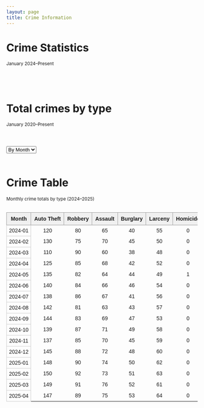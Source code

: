 ```yaml
---
layout: page
title: Crime Information
---
```


# Crime Statistics 

<small>January 2024–Present</small>

<div style="max-width: 600px; margin: auto; padding-bottom: 40px;">
  <canvas id="donutChart" width="500" height="500"></canvas>
</div>

<script src="https://cdn.jsdelivr.net/npm/chart.js"></script>
<script src="https://cdn.jsdelivr.net/npm/chartjs-plugin-datalabels@2"></script>

<script>
  const ctx = document.getElementById('donutChart').getContext('2d');

  new Chart(ctx, {
    type: 'doughnut',
    data: {
      labels: [
        'Property Larceny/Theft',
        'Robbery',
        'Aggravated Assault',
        'Auto Theft',
        'Rape',
        'Homicide'
      ],
      datasets: [{
        data: [612, 415, 340, 253, 29, 1],
        backgroundColor: [
          '#6a0dad',
          '#ff6384',
          '#36a2eb',
          '#4bc0c0',
          '#ff9f40',
          '#e74c3c'
        ],
        borderColor: '#ffffff',
        borderWidth: 2
      }]
    },
    options: {
  layout: {
    padding: {
      top: 30,
      bottom: 80  // increased from 50 to 80 for more space below chart
    }
  },
  plugins: {
    legend: {
      position: 'bottom',
      align: 'center',
      labels: {
        boxWidth: 18,
        padding: 50,  // increased padding between legend items and chart
        font: {
          size: 13
        }
      }
    },
    datalabels: {
      formatter: (value) => value,
      color: '#000',
      anchor: 'end',
      align: 'end',
      offset: 10,
      font: {
        weight: 'bold',
        size: 14
      }
    }
  },
  cutout: '55%'
},
    plugins: [ChartDataLabels]
  });
</script>


# Total crimes by type

<small>January 2020–Present</small>

<!-- Scrollable container with wide chart -->
<div style="max-width: 1200px; overflow-x: auto; margin: 50px auto;">
  <select id="timeScale" style="margin-bottom: 10px;">
    <option value="daily">By Day</option>
    <option value="monthly" selected>By Month</option>
    <option value="yearly">By Year</option>
  </select>
  <canvas id="typeBarChart" width="1800" height="600"></canvas>
</div>

<!-- Chart.js + Data Labels Plugin -->
<script src="https://cdn.jsdelivr.net/npm/chart.js"></script>
<script src="https://cdn.jsdelivr.net/npm/chartjs-plugin-datalabels@2"></script>

<script>
  const crimeData = {
    daily: {
      labels: ['2024-05-01', '2024-05-02', '2024-05-03', '2024-05-04', '2024-05-05'],
      datasets: {
        'Auto Theft': [12, 15, 9, 8, 10],
        'Robbery': [7, 8, 6, 9, 5],
        'Assault': [5, 10, 4, 6, 7],
        'Burglary': [3, 5, 2, 4, 3],
        'Larceny': [6, 4, 7, 5, 6]
      }
    },
    monthly: {
      labels: [
        '2024-01', '2024-02', '2024-03', '2024-04', '2024-05', 
        '2024-06', '2024-07', '2024-08', '2024-09', '2024-10',
        '2024-11', '2024-12', '2025-01', '2025-02', '2025-03', '2025-04'
      ],
      datasets: {
        'Auto Theft': [120, 130, 110, 125, 135, 140, 138, 142, 144, 139, 137, 145, 148, 150, 149, 147],
        'Robbery': [80, 75, 90, 85, 82, 84, 86, 81, 83, 87, 85, 88, 90, 92, 91, 89],
        'Assault': [65, 70, 60, 68, 64, 66, 67, 63, 69, 71, 70, 72, 74, 73, 76, 75],
        'Burglary': [40, 45, 38, 42, 44, 46, 41, 43, 47, 49, 45, 48, 50, 51, 52, 53],
        'Larceny': [55, 50, 48, 52, 49, 54, 56, 57, 53, 58, 59, 60, 62, 63, 61, 64]
      }
    },
    yearly: {
      labels: ['2020', '2021', '2022', '2023', '2024', '2025'],
      datasets: {
        'Auto Theft': [1300, 1400, 1500, 1600, 1700, 900],
        'Robbery': [700, 750, 800, 850, 900, 500],
        'Assault': [600, 650, 700, 750, 800, 400],
        'Burglary': [300, 350, 400, 450, 500, 300],
        'Larceny': [500, 550, 600, 650, 700, 350]
      }
    }
  };

  const crimeColors = {
    'Auto Theft': '#6a0dad',
    'Robbery': '#ff6384',
    'Assault': '#36a2eb',
    'Burglary': '#4bc0c0',
    'Larceny': '#ff9f40'
  };

  const ctx3 = document.getElementById('typeBarChart').getContext('2d');

  function buildDatasets(timeKey) {
    return Object.entries(crimeData[timeKey].datasets).map(([type, values]) => ({
      label: type,
      data: values,
      backgroundColor: crimeColors[type],
      borderRadius: 6,
      barThickness: 20 // Smaller bars for wider spacing
    }));
  }

  const chart3 = new Chart(ctx3, {
    type: 'bar',
    data: {
      labels: crimeData.monthly.labels,
      datasets: buildDatasets('monthly')
    },
    options: {
      responsive: false,
      indexAxis: 'x',
      scales: {
        x: {
          beginAtZero: true,
          title: {
            display: true,
            text: 'Date / Month / Year'
          },
          ticks: {
            maxRotation: 45,
            minRotation: 45
          }
        },
        y: {
          beginAtZero: true,
          title: {
            display: true,
            text: 'Crime Count'
          }
        }
      },
      plugins: {
        legend: { display: true },
        datalabels: {
          anchor: 'end',
          align: 'top',
          color: '#000',
          font: { weight: 'bold', size: 12 },
          formatter: value => value
        }
      }
    },
    plugins: [ChartDataLabels]
  });

  // Dropdown to switch views
  document.getElementById('timeScale').addEventListener('change', (e) => {
    const scale = e.target.value;
    chart3.data.labels = crimeData[scale].labels;
    chart3.data.datasets = buildDatasets(scale);
    chart3.update();
  });
</script>

# Crime Table

<small>Monthly crime totals by type (2024–2025)</small>
<div style="overflow-x: auto; max-width: 100%;">
  <table style="border-collapse: collapse; width: 100%; min-width: 1200px; font-family: Arial, sans-serif; font-size: 14px; text-align: center;">
    <thead>
      <tr style="background-color: #f0f0f0;">
        <th style="border: 1px solid #999; padding: 8px;">Month</th>
        <th style="border: 1px solid #999; padding: 8px;">Auto Theft</th>
        <th style="border: 1px solid #999; padding: 8px;">Robbery</th>
        <th style="border: 1px solid #999; padding: 8px;">Assault</th>
        <th style="border: 1px solid #999; padding: 8px;">Burglary</th>
        <th style="border: 1px solid #999; padding: 8px;">Larceny</th>
        <th style="border: 1px solid #999; padding: 8px;">Homicide</th>
      </tr>
    </thead>
    <tbody>
      <tr><td style="border: 1px solid #ccc; padding: 6px;">2024-01</td><td>120</td><td>80</td><td>65</td><td>40</td><td>55</td><td>0</td></tr>
      <tr><td style="border: 1px solid #ccc; padding: 6px;">2024-02</td><td>130</td><td>75</td><td>70</td><td>45</td><td>50</td><td>0</td></tr>
      <tr><td style="border: 1px solid #ccc; padding: 6px;">2024-03</td><td>110</td><td>90</td><td>60</td><td>38</td><td>48</td><td>0</td></tr>
      <tr><td style="border: 1px solid #ccc; padding: 6px;">2024-04</td><td>125</td><td>85</td><td>68</td><td>42</td><td>52</td><td>0</td></tr>
      <tr><td style="border: 1px solid #ccc; padding: 6px;">2024-05</td><td>135</td><td>82</td><td>64</td><td>44</td><td>49</td><td>1</td></tr>
      <tr><td style="border: 1px solid #ccc; padding: 6px;">2024-06</td><td>140</td><td>84</td><td>66</td><td>46</td><td>54</td><td>0</td></tr>
      <tr><td style="border: 1px solid #ccc; padding: 6px;">2024-07</td><td>138</td><td>86</td><td>67</td><td>41</td><td>56</td><td>0</td></tr>
      <tr><td style="border: 1px solid #ccc; padding: 6px;">2024-08</td><td>142</td><td>81</td><td>63</td><td>43</td><td>57</td><td>0</td></tr>
      <tr><td style="border: 1px solid #ccc; padding: 6px;">2024-09</td><td>144</td><td>83</td><td>69</td><td>47</td><td>53</td><td>0</td></tr>
      <tr><td style="border: 1px solid #ccc; padding: 6px;">2024-10</td><td>139</td><td>87</td><td>71</td><td>49</td><td>58</td><td>0</td></tr>
      <tr><td style="border: 1px solid #ccc; padding: 6px;">2024-11</td><td>137</td><td>85</td><td>70</td><td>45</td><td>59</td><td>0</td></tr>
      <tr><td style="border: 1px solid #ccc; padding: 6px;">2024-12</td><td>145</td><td>88</td><td>72</td><td>48</td><td>60</td><td>0</td></tr>
      <tr><td style="border: 1px solid #ccc; padding: 6px;">2025-01</td><td>148</td><td>90</td><td>74</td><td>50</td><td>62</td><td>0</td></tr>
      <tr><td style="border: 1px solid #ccc; padding: 6px;">2025-02</td><td>150</td><td>92</td><td>73</td><td>51</td><td>63</td><td>0</td></tr>
      <tr><td style="border: 1px solid #ccc; padding: 6px;">2025-03</td><td>149</td><td>91</td><td>76</td><td>52</td><td>61</td><td>0</td></tr>
      <tr><td style="border: 1px solid #ccc; padding: 6px;">2025-04</td><td>147</td><td>89</td><td>75</td><td>53</td><td>64</td><td>0</td></tr>
    </tbody>
  </table>
</div>













































